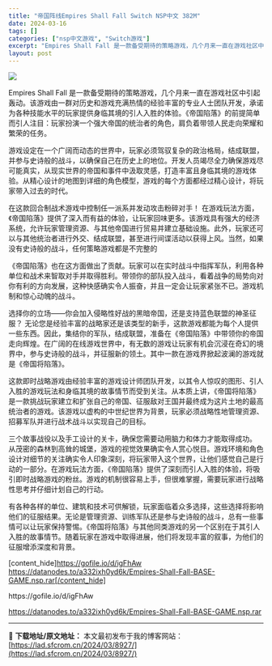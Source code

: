 ```yaml
---
title: "帝国阵线Empires Shall Fall Switch NSP中文 382M"
date: 2024-03-16
tags: []
categories: ["nsp中文游戏", "Switch游戏"]
excerpt: "Empires Shall Fall 是一款备受期待的策略游戏，几个月来一直在游戏社区中引起轰动。该游戏由一群对历史和游戏充满热情的经验丰富的专业人士团队开发，承诺为各种技能水平的玩家提供身临其境的引人入胜的体验。《帝国陷落》的前提简单而引人注目：玩家扮演一个强大帝国的统治者的角色，肩负着带领人民走&hellip;"
layout: post
---
```


<img class="aligncenter" src="https://img-eshop.cdn.nintendo.net/i/79d379caa73db38f2e6b7c645b196fa8dde516fb05cab7f835625811490d8080.jpg?w=1000" />

Empires Shall Fall 是一款备受期待的策略游戏，几个月来一直在游戏社区中引起轰动。该游戏由一群对历史和游戏充满热情的经验丰富的专业人士团队开发，承诺为各种技能水平的玩家提供身临其境的引人入胜的体验。《帝国陷落》的前提简单而引人注目：玩家扮演一个强大帝国的统治者的角色，肩负着带领人民走向荣耀和繁荣的任务。

游戏设定在一个广阔而动态的世界中，玩家必须驾驭复杂的政治格局，结成联盟，并参与史诗般的战斗，以确保自己在历史上的地位。开发人员竭尽全力确保游戏尽可能真实，从现实世界的帝国和事件中汲取灵感，打造丰富且身临其境的游戏体验。从精心设计的地图到详细的角色模型，游戏的每个方面都经过精心设计，将玩家带入过去的时代。

在这款回合制战术游戏中控制任一派系并发动攻击粉碎对手！
在游戏玩法方面，《帝国陷落》提供了深入而有益的体验，让玩家回味更多。该游戏具有强大的经济系统，允许玩家管理资源、与其他帝国进行贸易并建立基础设施。此外，玩家还可以与其他统治者进行外交、结成联盟，甚至进行间谍活动以获得上风。当然，如果没有史诗般的战斗，任何策略游戏都是不完整的

《帝国陷落》也在这方面做出了贡献。玩家可以在实时战斗中指挥军队，利用各种单位和战术来智取对手并取得胜利。带领你的部队投入战斗，看着战争的局势向对你有利的方向发展，这种快感确实令人振奋，并且一定会让玩家紧张不已。游戏机制和惊心动魄的战斗。

选择你的立场——你会加入侵略性好战的黑暗帝国，还是支持蓝色联盟的神圣征服？
无论您是经验丰富的战略家还是该类型的新手，这款游戏都能为每个人提供一些东西。因此，集结你的军队，结成联盟，准备在《帝国陷落》中带领你的帝国走向辉煌。在广阔的在线游戏世界中，有无数的游戏让玩家有机会沉浸在奇幻的境界中，参与史诗般的战斗，并征服新的领土。其中一款在游戏界掀起波澜的游戏就是《帝国将陷落》。

这款即时战略游戏由经验丰富的游戏设计师团队开发，以其令人惊叹的图形、引人入胜的游戏玩法和身临其境的故事情节而受到关注。从本质上讲，《帝国将陷落》是一款挑战玩家建立和扩张自己的帝国、征服敌对王国并最终成为这片土地的最高统治者的游戏。该游戏以虚构的中世纪世界为背景，玩家必须战略性地管理资源、招募军队并进行战术战斗以实现自己的目标。

三个故事战役以及手工设计的关卡，确保您需要动用脑力和体力才能取得成功。
从茂密的森林到高耸的城堡，游戏的视觉效果确实令人赏心悦目。游戏环境和角色设计对细节的关注确实令人印象深刻，将玩家带入这个世界，让他们感觉自己是行动的一部分。在游戏玩法方面，《帝国陷落》提供了深刻而引人入胜的体验，将吸引即时战略游戏的粉丝。游戏的机制很容易上手，但很难掌握，需要玩家进行战略性思考并仔细计划自己的行动。

有各种各样的单位、建筑和技术可供解锁，玩家面临着众多选择，这些选择将影响他们的征服结果。无论是管理资源、训练军队还是参与史诗般的战斗，总有一些事情可以让玩家保持警惕。《帝国将陷落》与其他同类游戏的另一个区别在于其引人入胜的故事情节。随着玩家在游戏中取得进展，他们将发现丰富的叙事，为他们的征服增添深度和背景。

[content_hide]https://gofile.io/d/igFhAw
https://datanodes.to/a332ixh0yd6k/Empires-Shall-Fall-BASE-GAME.nsp.rar[/content_hide]

<!--wechatfans start-->https://gofile.io/d/igFhAw
https://datanodes.to/a332ixh0yd6k/Empires-Shall-Fall-BASE-GAME.nsp.rar<!--wechatfans end-->

---
📖 **下载地址/原文地址：** 本文最初发布于我的博客网站：[https://lad.sfcrom.cn/2024/03/8927/](https://lad.sfcrom.cn/2024/03/8927/)
